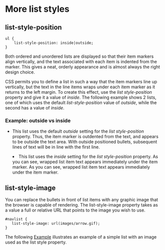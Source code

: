 # More list styles

## list-style-position

~~~
ul {
    list-style-position: inside|outside;
}
~~~

Both ordered and unordered lists are displayed so that their item markers align vertically, and the text associated with each item is indented from the marker. This gives a neat, orderly appearance and is almost always the right design choice.

CSS permits you to define a list in such a way that the item markers line up vertically, but the text in the line items wraps under each item marker as it returns to the left margin. To create
this effect, use the <i>list style-position</i> property and give it a value of <i>inside</i>. The following example shows 2 lists, one of which uses the default <i>list-style-position</i> value of <i>outside</i>, while the second has a value of <i>inside</i>.

### Example: outside vs inside

<ul style="list-style-position:outside;">

<li>This list uses the default <i>outside</i> setting for the <i>list style-position</i> property. Thus, the item marker is outdented from the text, and appears to be outside
the text area. With outside positioned bullets, subsequent lines of text will be in line with the first line.</li>

</ul>

<ul style="list-style-position:inside;">

<li>This list uses the <i>inside</i> setting for the <i>list style-position</i> property. As you can see, wrapped list item text appears immediately under the item marker. As you can see, wrapped list item text appears immediately under the item marker.</li>

</ul>


## list-style-image

You can replace the bullets in front of list items with any graphic image that the browser is capable of rendering. The list-style-image property takes as a value a full or relative URL that points to the image you wish to use.

~~~
#navlist {
   list-style-image: url(images/arrow.gif);
}
~~~

The following <a href = "archives/Class Htmls/listexample.htm" target= "_ blank">Example</a> illustrates an example of
a simple list with an image used as the list style property.
